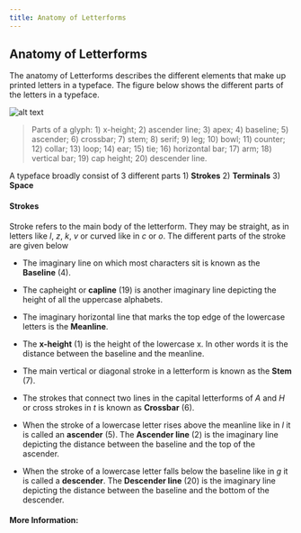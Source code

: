 ```yaml
---
title: Anatomy of Letterforms
---
```

## Anatomy of Letterforms
The anatomy of Letterforms describes the different elements that make up printed letters in a typeface. The figure below shows the different parts of the letters in a typeface.

![alt text][logo]

[logo]: https://upload.wikimedia.org/wikipedia/commons/a/a3/Typographia.svg

>Parts of a glyph: 1) x-height; 2) ascender line; 3) apex; 4) baseline; 5) ascender; 6) crossbar; 7) stem; 8) serif; 9) leg; 10) bowl; 11) counter; 12) collar; 13) loop; 14) ear; 15) tie; 16) horizontal bar; 17) arm; 18) vertical bar; 19) cap height; 20) descender line.

A typeface broadly consist of 3 different parts 1) **Strokes** 2) **Terminals** 3) **Space**

#### Strokes
Stroke refers to the main body of the letterform. They may be straight, as in letters like _l_, _z_, _k_, _v_ or curved like in _c_ or _o_. The different parts of the stroke are given below

* The imaginary line on which most characters sit is known as the **Baseline** (4).

* The capheight or **capline** (19) is another imaginary line depicting the height of all the uppercase alphabets.

* The imaginary horizontal line that marks the top edge of the lowercase letters is the **Meanline**.

* The **x-height** (1) is the height of the lowercase x. In other words it is the distance between the baseline and the meanline.

* The main vertical or diagonal stroke in a letterform is known as the **Stem** (7).

* The strokes that connect two lines in the capital letterforms of *A* and *H* or cross strokes in *t* is known as **Crossbar** (6).

* When the stroke of a lowercase letter rises above the meanline like in _l_ it is called an **ascender** (5). The **Ascender line** (2) is the imaginary line depicting the distance between the baseline and the top of the ascender.

* When the stroke of a lowercase letter falls below the baseline like in _g_ it is called a **descender**. The **Descender line** (20) is the imaginary line depicting the distance between the baseline and the bottom of the descender.
#### More Information:
<!-- Please add any articles you think might be helpful to read before writing the article -->



